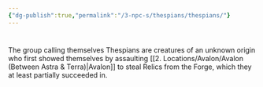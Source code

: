 ```yaml
---
{"dg-publish":true,"permalink":"/3-npc-s/thespians/thespians/"}
---
```


# 

The group calling themselves Thespians are creatures of an unknown origin who first showed themselves by assaulting [[2. Locations/Avalon/Avalon (Between Astra & Terra)\|Avalon]] to steal Relics from the Forge, which they at least partially succeeded in.